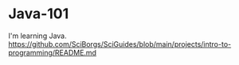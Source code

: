 # Java-101
I'm learning Java. https://github.com/SciBorgs/SciGuides/blob/main/projects/intro-to-programming/README.md 

